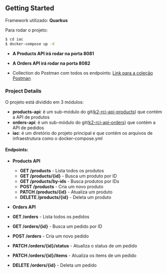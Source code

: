 ## Getting Started

Framework utilizado: **Quarkus**

Para rodar o projeto:
```bash
$ cd iac
$ docker-compose up -d
```

- **A Products API irá rodar na porta 8081**
- **A Orders API irá rodar na porta 8082**

- Collection do Postman com todos os endpoints:
  [Link para a coleção Postman](https://github.com/rogerrafael7/k2-rci.git/tree/master/docs/k2-RCI.postman_collection.json)

### Project Details

O projeto está dividido em 3 módulos:
- **products-api**: é um sub-módulo do git([k2-rci-api-products](https://github.com/rogerrafael7/k2-rci-api-products)) que contém a API de produtos 
- **orders-api**: é um sub-módulo do git([k2-rci-api-orders](https://github.com/rogerrafael7/k2-rci-api-orders)) que contém a API de pedidos
- **iac**: é um diretório do projeto principal e que contém os arquivos de infraestrutura como o docker-compose.yml


#### Endpoints:
- **Products API**
  - **GET /products** - Lista todos os produtos
  - **GET /products/{id}** - Busca um produto por ID
  - **GET /products/by-ids** - Busca produtos por IDs
  - **POST /products** - Cria um novo produto
  - **PATCH /products/{id}** - Atualiza um produto
  - **DELETE /products/{id}** - Deleta um produto

- **Orders API**
- **GET /orders** - Lista todos os pedidos
- **GET /orders/{id}** - Busca um pedido por ID
- **POST /orders** - Cria um novo pedido
- **PATCH /orders/{id}/status** - Atualiza o status de um pedido
- **PATCH /orders/{id}/items** - Atualiza os items de um pedido
- **DELETE /orders/{id}** - Deleta um pedido

